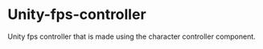 # Unity-fps-controller
Unity fps controller that is made using  the character controller component.
